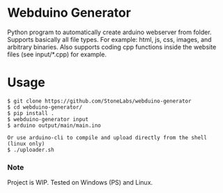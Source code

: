 # Webduino Generator
Python program to automatically create arduino webserver from folder.
Supports basically all file types. For example: html, js, css, images, and arbitrary binaries.
Also supports coding cpp functions inside the website files (see input/*.cpp) for example.

# Usage

```
$ git clone https://github.com/StoneLabs/webduino-generator
$ cd webduino-generator/
$ pip install .
$ webduino-generator input
$ arduino output/main/main.ino

Or use arduino-cli to compile and upload directly from the shell (linux only)
$ ./uploader.sh
```

### Note
Project is WIP. Tested on Windows (PS) and Linux.
